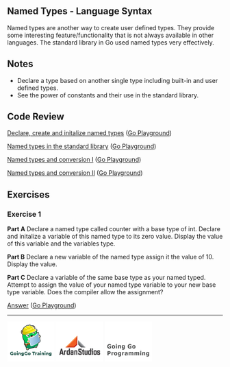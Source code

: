 ## Named Types - Language Syntax

Named types are another way to create user defined types. They provide some interesting feature/functionality that is not always available in other languages. The standard library in Go used named types very effectively.

## Notes

* Declare a type based on another single type including built-in and user defined types.
* See the power of constants and their use in the standard library.

## Code Review

[Declare, create and initalize named types](example1/example1.go) ([Go Playground](http://play.golang.org/p/mhKlxSyuxr))

[Named types in the standard library](example2/example2.go) ([Go Playground](http://play.golang.org/p/XJ4Ia1lMWl))

[Named types and conversion I](example3/example3.go) ([Go Playground](http://play.golang.org/p/Rgoqvg8dNv))

[Named types and conversion II](example4/example4.go) ([Go Playground](http://play.golang.org/p/B75FURdQ7t))

## Exercises

### Exercise 1

**Part A** Declare a named type called counter with a base type of int. Declare and initalize a variable of this named type to its zero value. Display the value of this variable and the variables type.

**Part B** Declare a new variable of the named type assign it the value of 10. Display the value.

**Part C** Declare a variable of the same base type as your named typed. Attempt to assign the value of your named type variable to your new base type variable. Does the compiler allow the assignment?

[Answer](exercises/exercise1/exercise1.go) ([Go Playground](http://play.golang.org/p/_zBf2HVsAU))

___
[![GoingGo Training](../../00-slides/images/ggt_logo.png)](http://www.goinggotraining.net)
[![Ardan Studios](../../00-slides/images/ardan_logo.png)](http://www.ardanstudios.com)
[![GoingGo Blog](../../00-slides/images/ggb_logo.png)](http://www.goinggo.net)